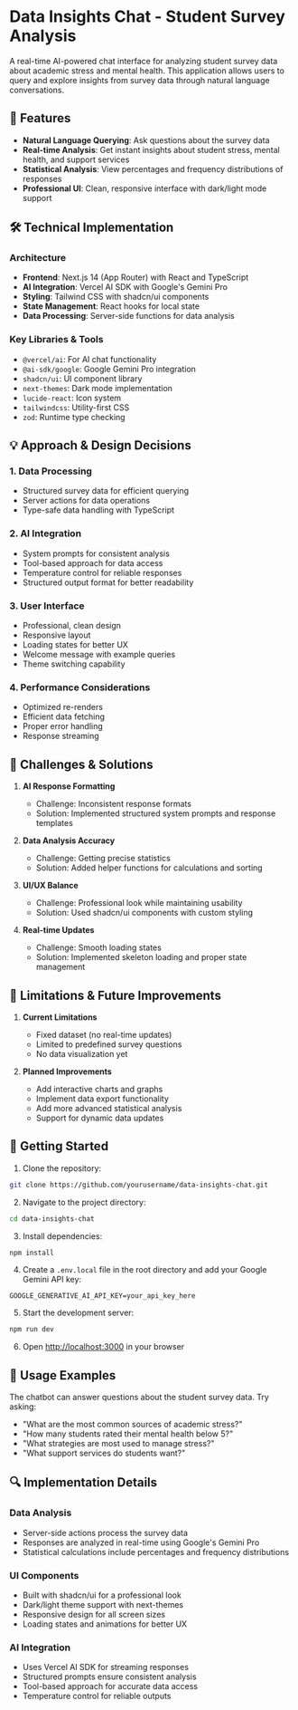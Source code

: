 # Data Insights Chat - Student Survey Analysis

A real-time AI-powered chat interface for analyzing student survey data about academic stress and mental health. This application allows users to query and explore insights from survey data through natural language conversations.


## 🚀 Features

- **Natural Language Querying**: Ask questions about the survey data 
- **Real-time Analysis**: Get instant insights about student stress, mental health, and support services
- **Statistical Analysis**: View percentages and frequency distributions of responses
- **Professional UI**: Clean, responsive interface with dark/light mode support

## 🛠️ Technical Implementation

### Architecture

- **Frontend**: Next.js 14 (App Router) with React and TypeScript
- **AI Integration**: Vercel AI SDK with Google's Gemini Pro
- **Styling**: Tailwind CSS with shadcn/ui components
- **State Management**: React hooks for local state
- **Data Processing**: Server-side functions for data analysis

### Key Libraries & Tools

- `@vercel/ai`: For AI chat functionality
- `@ai-sdk/google`: Google Gemini Pro integration
- `shadcn/ui`: UI component library
- `next-themes`: Dark mode implementation
- `lucide-react`: Icon system
- `tailwindcss`: Utility-first CSS
- `zod`: Runtime type checking

## 💡 Approach & Design Decisions

### 1. Data Processing
- Structured survey data for efficient querying
- Server actions for data operations
- Type-safe data handling with TypeScript

### 2. AI Integration
- System prompts for consistent analysis
- Tool-based approach for data access
- Temperature control for reliable responses
- Structured output format for better readability

### 3. User Interface
- Professional, clean design
- Responsive layout
- Loading states for better UX
- Welcome message with example queries
- Theme switching capability

### 4. Performance Considerations
- Optimized re-renders
- Efficient data fetching
- Proper error handling
- Response streaming

## 🎯 Challenges & Solutions

1. **AI Response Formatting**
   - Challenge: Inconsistent response formats
   - Solution: Implemented structured system prompts and response templates

2. **Data Analysis Accuracy**
   - Challenge: Getting precise statistics
   - Solution: Added helper functions for calculations and sorting

3. **UI/UX Balance**
   - Challenge: Professional look while maintaining usability
   - Solution: Used shadcn/ui components with custom styling

4. **Real-time Updates**
   - Challenge: Smooth loading states
   - Solution: Implemented skeleton loading and proper state management

## 🔄 Limitations & Future Improvements

1. **Current Limitations**
   - Fixed dataset (no real-time updates)
   - Limited to predefined survey questions
   - No data visualization yet

2. **Planned Improvements**
   - Add interactive charts and graphs
   - Implement data export functionality
   - Add more advanced statistical analysis
   - Support for dynamic data updates

## 🚦 Getting Started

1. Clone the repository:
```bash
git clone https://github.com/yourusername/data-insights-chat.git
```

2. Navigate to the project directory:
```bash
cd data-insights-chat
```

3. Install dependencies:
```bash
npm install
```

4. Create a `.env.local` file in the root directory and add your Google Gemini API key:
```env
GOOGLE_GENERATIVE_AI_API_KEY=your_api_key_here
```

5. Start the development server:
```bash
npm run dev
```

6. Open [http://localhost:3000](http://localhost:3000) in your browser

## 💬 Usage Examples

The chatbot can answer questions about the student survey data. Try asking:

- "What are the most common sources of academic stress?"
- "How many students rated their mental health below 5?"
- "What strategies are most used to manage stress?"
- "What support services do students want?"

## 🔍 Implementation Details

### Data Analysis
- Server-side actions process the survey data
- Responses are analyzed in real-time using Google's Gemini Pro
- Statistical calculations include percentages and frequency distributions

### UI Components
- Built with shadcn/ui for a professional look
- Dark/light theme support with next-themes
- Responsive design for all screen sizes
- Loading states and animations for better UX

### AI Integration
- Uses Vercel AI SDK for streaming responses
- Structured prompts ensure consistent analysis
- Tool-based approach for accurate data access
- Temperature control for reliable outputs
